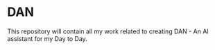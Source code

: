 # DAN
This repository will contain all my work related to creating DAN - An AI assistant for my Day to Day.
